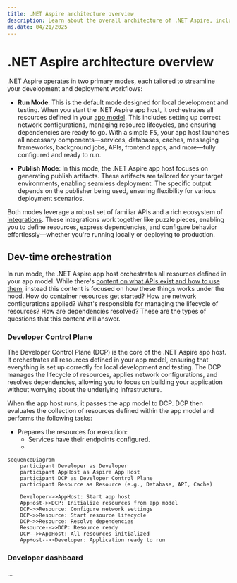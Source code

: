 ```yaml
---
title: .NET Aspire architecture overview  
description: Learn about the overall architecture of .NET Aspire, including its integrations, orchestration, and networking capabilities.  
ms.date: 04/21/2025  
---
```


# .NET Aspire architecture overview  

.NET Aspire operates in two primary modes, each tailored to streamline your development and deployment workflows:

- **Run Mode**: This is the default mode designed for local development and testing. When you start the .NET Aspire app host, it orchestrates all resources defined in your [app model](xref:Aspire.Hosting.ApplicationModel.DistributedApplicationModel). This includes setting up correct network configurations, managing resource lifecycles, and ensuring dependencies are ready to go. With a simple <kbd>F5</kbd>, your app host launches all necessary components—services, databases, caches, messaging frameworks, background jobs, APIs, frontend apps, and more—fully configured and ready to run.

- **Publish Mode**: In this mode, the .NET Aspire app host focuses on generating publish artifacts. These artifacts are tailored for your target environments, enabling seamless deployment. The specific output depends on the publisher being used, ensuring flexibility for various deployment scenarios.

Both modes leverage a robust set of familiar APIs and a rich ecosystem of [integrations](../fundamentals/integrations-overview.md). These integrations work together like puzzle pieces, enabling you to define resources, express dependencies, and configure behavior effortlessly—whether you're running locally or deploying to production.

## Dev-time orchestration

In run mode, the .NET Aspire app host orchestrates all resources defined in your app model. While there's [content on what APIs exist and how to use them](../fundamentals/app-host-overview.md), instead this content is focused on how these things works under the hood. How do container resources get started? How are network configurations applied? What's responsible for managing the lifecycle of resources? How are dependencies resolved? These are the types of questions that this content will answer.

### Developer Control Plane

The Developer Control Plane (DCP) is the core of the .NET Aspire app host. It orchestrates all resources defined in your app model, ensuring that everything is set up correctly for local development and testing. The DCP manages the lifecycle of resources, applies network configurations, and resolves dependencies, allowing you to focus on building your application without worrying about the underlying infrastructure.

When the app host runs, it passes the app model to DCP. DCP then evaluates the collection of resources defined within the app model and performs the following tasks:

- Prepares the resources for execution:
  - Services have their endpoints configured.
  - 

```mermaid
sequenceDiagram
    participant Developer as Developer
    participant AppHost as Aspire App Host
    participant DCP as Developer Control Plane
    participant Resource as Resource (e.g., Database, API, Cache)

    Developer->>AppHost: Start app host
    AppHost->>DCP: Initialize resources from app model
    DCP->>Resource: Configure network settings
    DCP->>Resource: Start resource lifecycle
    DCP->>Resource: Resolve dependencies
    Resource-->>DCP: Resource ready
    DCP-->>AppHost: All resources initialized
    AppHost-->>Developer: Application ready to run
```

### Developer dashboard

...
